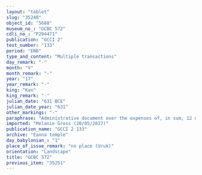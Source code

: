 ```yaml
---
layout: "tablet"
slug: "35248"
object_id: "5688"
museum_no_: "GCBC 572"
cdli_no_: "P294471"
publication: "GCCI 2"
text_number: "133"
period: "ENB"
type_and_content: "Multiple transactions"
day_remark: "-"
month: "V"
month_remark: "-"
year: "17"
year_remark: "-"
king: "Kan"
king_remark: "-"
julian_date: "631 BCE"
julian_date_year: "631"
other_markings: "-"
paraphrase: "Administrative document over the expenses of, in sum, 12 minas and 8 shekels of gold: 8 minas and 52 shekels of gold for 561 rosettes (<em>ajaru</em>) and 560 <em>ten&scaron;&ucirc;</em>-ornaments, decoration of additional <em>mu&scaron;iptu</em>-garments, and 3 minas and 16 shekels of gold for 70 big and 25 small lions, again perhaps small decoration objects for garments."
imported: "Melanie Gross (20/05/2017)"
publication_name: "GCCI 2 133"
archive: "Eanna temple"
day_babylonian_: "1"
place_of_issue_remark: "no place (Uruk)"
orientation: "Landscape"
title: "GCBC 572"
previous_item: "35251"
---
```

